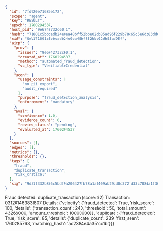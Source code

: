 ```json
{
  "id": "7fd920e71686e172",
  "scope": "agent",
  "key": "RESULT",
  "epoch": 1760294537,
  "host_pid": "9e6742732c60:1",
  "hash": "71801c5bbcadb24e0ea48bff52bbe02db85ad95f229b78c65c5e6d283dd6b748",
  "cid": "QmV171801c5bbcadb24e0ea48bff52bbe02db85ad95f",
  "aicp": {
    "prov": {
      "issuer": "9e6742732c60:1",
      "created_at": 1760294537,
      "method": "automated_fraud_detection",
      "vc_type": "VerifiableCredential"
    },
    "ucon": {
      "usage_constraints": [
        "no_pii_export",
        "audit_required"
      ],
      "purpose": "fraud_detection_analysis",
      "enforcement": "mandatory"
    },
    "eval": {
      "confidence": 1.0,
      "evidence_count": 0,
      "review_status": "pending",
      "evaluated_at": 1760294537
    }
  },
  "sources": [],
  "edges": [],
  "metrics": {},
  "thresholds": {},
  "tags": [
    "fraud",
    "duplicate_transaction",
    "risk_critical"
  ],
  "sig": "9d31f332b856c5bdf9a206427fb78a1af409ab29cd0c372fd33c708da1f30253"
}
```

Fraud detected: duplicate_transaction (score: 92)
Transaction: 031201463831807
Details: {'velocity': {'fraud_detected': True, 'risk_score': 100, 'details': {'transaction_count': 240, 'threshold': 50, 'total_amount': 43266000, 'amount_threshold': 10000000}}, 'duplicate': {'fraud_detected': True, 'risk_score': 85, 'details': {'duplicate_count': 239, 'first_seen': 1760285763, 'matching_hash': 'ac2384e4a351cc1b'}}}